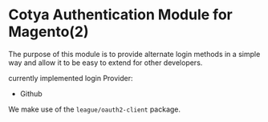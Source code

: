 Cotya Authentication Module for Magento(2)
==========================================

The purpose of this module is to provide alternate login methods in a simple way 
and allow it to be easy to extend for other developers.

currently implemented login Provider:  
* Github


We make use of the `league/oauth2-client` package.

